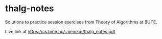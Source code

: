 # thalg-notes

Solutions to practice session exercises from Theory of Algorithms at BUTE.

Live link at https://cs.bme.hu/~nemkin/thalg_notes.pdf
